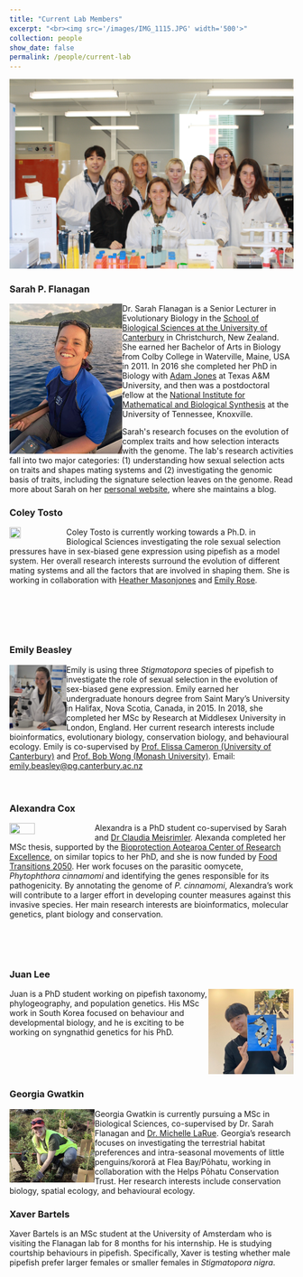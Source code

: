 ```yaml
---
title: "Current Lab Members"
excerpt: "<br><img src='/images/IMG_1115.JPG' width='500'>"
collection: people
show_date: false
permalink: /people/current-lab
---
```



<img src='/images/IMG_1097.JPG'>

### Sarah P. Flanagan

<img align="left" src='/images/SarahFlanagan2022.jpeg' height='266' width='200'> Dr. Sarah Flanagan is a Senior Lecturer in Evolutionary Biology in the [School of Biological Sciences at the University of Canterbury](http://www.canterbury.ac.nz/science/schools-and-departments/biological-sciences/) in Christchurch, New Zealand. She earned her Bachelor of Arts in Biology from Colby College in Waterville, Maine, USA in 2011. In 2016 she completed her PhD in Biology with [Adam Jones](https://pipefishguysite.wordpress.com/) at Texas A&M University, and then was a postdoctoral fellow at the [National Institute for Mathematical and Biological Synthesis](http://www.nimbios.org/) at the University of Tennessee, Knoxville. 

Sarah's research focuses on the evolution of complex traits and how selection interacts with the genome. The lab's research activities fall into two major categories: (1) understanding how sexual selection acts on traits and shapes mating systems and (2) investigating the genomic basis of traits, including the signature selection leaves on the genome. Read more about Sarah on her [personal website]( https://sarahpflanagan.wordpress.com/), where she maintains a blog.

### Coley Tosto
<img align="left" src='/images/ColeyTosto.jpg' width="20%" height="20%"> Coley Tosto is currently working towards a Ph.D. in Biological Sciences investigating the role sexual selection pressures have in sex-biased gene expression using pipefish as a model system. Her overall research interests surround the evolution of different mating systems and all the factors that are involved in shaping them. She is working in collaboration with [Heather Masonjones](https://www.ut.edu/directory/masonjones-heather) and [Emily Rose](https://www.valdosta.edu/about/directory/profile/erose).

<br>
<br>
<br>
<br>
 

### Emily Beasley

<img align="left" src='/images/EmilyBeasley2022.jpg' width="20%" height="20%"> Emily is using three <i>Stigmatopora</i> species of pipefish to investigate the role of sexual selection in the evolution of sex-biased gene expression. Emily earned her undergraduate honours degree from Saint Mary’s University in Halifax, Nova Scotia, Canada, in 2015. In 2018, she completed her MSc by Research at Middlesex University in London, England. Her current research interests include bioinformatics, evolutionary biology, conservation biology, and behavioural ecology. Emily is co-supervised by [Prof. Elissa Cameron (University of Canterbury)](https://www.canterbury.ac.nz/science/contact-us/people/elissa-cameron.html) and [Prof. Bob Wong (Monash University)](https://www.bobwonglab.org/). 
Email: emily.beasley@pg.canterbury.ac.nz
<br>
<br>
<br>

### Alexandra Cox

<img align="left" src='/images/AlexandraCox.jpeg' width="30%" height="30%"> Alexandra is a PhD student co-supervised by Sarah and [Dr Claudia Meisrimler](https://www.canterbury.ac.nz/science/contact-us/people/claudia-meisrimler.html). Alexanda completed her MSc thesis, supported by the [Bioprotection Aotearoa Center of Research Excellence](https://bioprotection.org.nz/), on similar topics to her PhD, and she is now funded by [Food Transitions 2050](https://www.foodtransitions2050.ac.nz/). Her work focuses on the parasitic oomycete, *Phytophthora cinnamomi* and identifying the genes responsible for its pathogenicity. By annotating the genome of *P. cinnamomi*, Alexandra’s work will contribute to a larger effort in developing counter measures against this invasive species. Her main research interests are bioinformatics, molecular genetics, plant biology and conservation.


<br>
<br>
<br>

### Juan Lee

<img align="right" src='/images/JuanLee.jpeg' width="30%" height="30%"> Juan is a PhD student working on pipefish taxonomy, phylogeography, and population genetics. His MSc work in South Korea focused on behaviour and developmental biology, and he is exciting to be working on syngnathid genetics for his PhD. 
<br>
<br>
<br>
<br>
<br>

### Georgia Gwatkin

<img align="left" src='/images/GeorgiaGwatkin.jpg' width="30%" height="30%"> Georgia Gwatkin is currently pursuing a MSc in Biological Sciences, co-supervised by Dr. Sarah Flanagan and [Dr. Michelle LaRue](https://www.drmichellelarue.com/). Georgia’s research focuses on investigating the terrestrial habitat preferences and intra-seasonal movements of little penguins/kororā at Flea Bay/Pōhatu, working in collaboration with the Helps Pōhatu Conservation Trust. Her research interests include conservation biology, spatial ecology, and behavioural ecology.

### Xaver Bartels

Xaver Bartels is an MSc student at the University of Amsterdam who is visiting the Flanagan lab for 8 months for his internship. He is studying courtship behaviours in pipefish. Specifically, Xaver is testing whether male pipefish prefer larger females or smaller females in <i>Stigmatopora nigra</i>.

